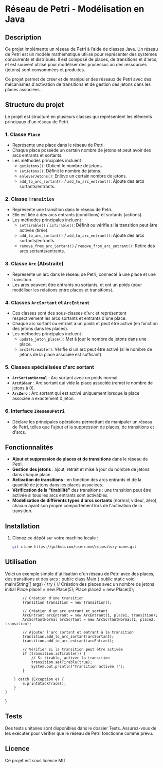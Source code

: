 # Réseau de Petri - Modélisation en Java

## Description

Ce projet implémente un réseau de Petri à l'aide de classes Java. Un réseau de Petri est un modèle mathématique utilisé pour représenter des systèmes concurrents et distribués. Il est composé de places, de transitions et d'arcs, et est souvent utilisé pour modéliser des processus où des ressources (jetons) sont consommées et produites.

Ce projet permet de créer et de manipuler des réseaux de Petri avec des mécanismes d'activation de transitions et de gestion des jetons dans les places associées.

## Structure du projet

Le projet est structuré en plusieurs classes qui représentent les éléments principaux d'un réseau de Petri.

### 1. **Classe `Place`**
   - Représente une place dans le réseau de Petri.
   - Chaque place possède un certain nombre de jetons et peut avoir des arcs entrants et sortants.
   - Les méthodes principales incluent :
     - `getJetons()`: Obtient le nombre de jetons.
     - `setJetons()`: Définit le nombre de jetons.
     - `enleverJetons()`: Enlève un certain nombre de jetons.
     - `add_to_arc_sortant()` / `add_to_arc_entrant()`: Ajoute des arcs sortants/entrants.

### 2. **Classe `Transition`**
   - Représente une transition dans le réseau de Petri.
   - Elle est liée à des arcs entrants (conditions) et sortants (actions).
   - Les méthodes principales incluent :
     - `setTirable()` / `isTirable()`: Définit ou vérifie si la transition peut être activée (tirée).
     - `add_to_arc_sortant()` / `add_to_arc_entrant()`: Ajoute des arcs sortants/entrants.
     - `remove_from_arc_Sortant()` / `remove_from_arc_entrant()`: Retire des arcs sortants/entrants.

### 3. **Classe `Arc` (Abstraite)**
   - Représente un arc dans le réseau de Petri, connecté à une place et une transition.
   - Les arcs peuvent être entrants ou sortants, et ont un poids (pour modéliser les relations entre places et transitions).

### 4. **Classes `ArcSortant` et `ArcEntrant`**
   - Ces classes sont des sous-classes d'`Arc` et représentent respectivement les arcs sortants et entrants d'une place.
   - Chaque arc sortant ou entrant a un poids et peut être activé (en fonction des jetons dans les places).
   - Les méthodes principales incluent :
     - `update_jeton_place()`: Met à jour le nombre de jetons dans une place.
     - `arcIsFireable()`: Vérifie si un arc peut être activé (si le nombre de jetons de la place associée est suffisant).

### 5. **Classes spécialisées d'arc sortant**
   - **`ArcSortantNormal`** : Arc sortant avec un poids normal.
   - **`ArcVideur`** : Arc sortant qui vide la place associée (remet le nombre de jetons à 0).
   - **`ArcZero`** : Arc sortant qui est activé uniquement lorsque la place associée a exactement 0 jeton.

### 6. **Interface `IReseauPetri`**
   - Déclare les principales opérations permettant de manipuler un réseau de Petri, telles que l'ajout et la suppression de places, de transitions et d'arcs.

## Fonctionnalités

- **Ajout et suppression de places et de transitions** dans le réseau de Petri.
- **Gestion des jetons** : ajout, retrait et mise à jour du nombre de jetons dans chaque place.
- **Activation de transitions** : en fonction des arcs entrants et de la quantité de jetons dans les places associées.
- **Vérification de la "tirabilité"** des transitions : une transition peut être activée si tous les arcs entrants sont activables.
- **Modélisation de différents types d'arcs sortants** (normal, videur, zéro), chacun ayant son propre comportement lors de l'activation de la transition.

## Installation

1. Clonez ce dépôt sur votre machine locale :

   ```bash
   git clone https://github.com/username/repository-name.git

## Utilisation
Voici un exemple simple d'utilisation d'un réseau de Petri avec des places, des transitions et des arcs :
public class Main {
    public static void main(String[] args) {
        try {
            // Création des places avec un nombre de jetons initial
            Place place1 = new Place(5);
            Place place2 = new Place(0);
            
            // Création d'une transition
            Transition transition = new Transition();

            // Création d'un arc entrant et sortant
            ArcEntrant arcEntrant = new ArcEntrant(1, place1, transition);
            ArcSortantNormal arcSortant = new ArcSortantNormal(1, place2, transition);

            // Ajouter l'arc sortant et entrant à la transition
            transition.add_to_arc_sortant(arcSortant);
            transition.add_to_arc_entrant(arcEntrant);

            // Vérifier si la transition peut être activée
            if (transition.isTirable()) {
                // Si tirable, activer la transition
                transition.setTirable(true);
                System.out.println("Transition activée !");
            }

        } catch (Exception e) {
            e.printStackTrace();
        }
    }
}

## Tests
Des tests unitaires sont disponibles dans le dossier Tests. Assurez-vous de les exécuter pour vérifier que le réseau de Petri fonctionne comme prévu.
## Licence
Ce projet est sous licence MIT


   

